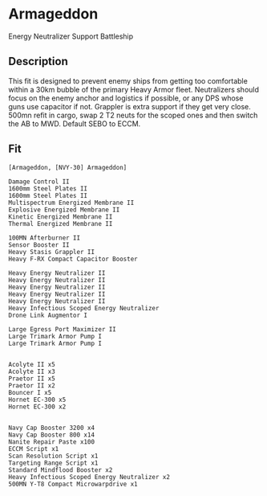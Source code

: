 # Armageddon

Energy Neutralizer Support Battleship

## Description

This fit is designed to prevent enemy ships from getting too comfortable within a 30km bubble of the primary Heavy Armor fleet. Neutralizers should focus on the enemy anchor and logistics if possible, or any DPS whose guns use capacitor if not. Grappler is extra support if they get very close. 500mn refit in cargo, swap 2 T2 neuts for the scoped ones and then switch the AB to MWD. Default SEBO to ECCM.

## Fit

```
[Armageddon, [NVY-30] Armageddon]

Damage Control II
1600mm Steel Plates II
1600mm Steel Plates II
Multispectrum Energized Membrane II
Explosive Energized Membrane II
Kinetic Energized Membrane II
Thermal Energized Membrane II

100MN Afterburner II
Sensor Booster II
Heavy Stasis Grappler II
Heavy F-RX Compact Capacitor Booster

Heavy Energy Neutralizer II
Heavy Energy Neutralizer II
Heavy Energy Neutralizer II
Heavy Energy Neutralizer II
Heavy Energy Neutralizer II
Heavy Infectious Scoped Energy Neutralizer
Drone Link Augmentor I

Large Egress Port Maximizer II
Large Trimark Armor Pump I
Large Trimark Armor Pump I


Acolyte II x5
Acolyte II x3
Praetor II x5
Praetor II x2
Bouncer I x5
Hornet EC-300 x5
Hornet EC-300 x2


Navy Cap Booster 3200 x4
Navy Cap Booster 800 x14
Nanite Repair Paste x100
ECCM Script x1
Scan Resolution Script x1
Targeting Range Script x1
Standard Mindflood Booster x2
Heavy Infectious Scoped Energy Neutralizer x2
500MN Y-T8 Compact Microwarpdrive x1
```